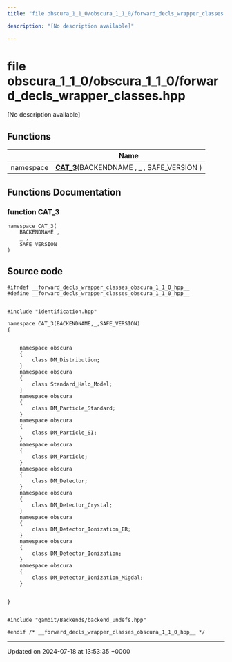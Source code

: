 ```yaml
---
title: "file obscura_1_1_0/obscura_1_1_0/forward_decls_wrapper_classes.hpp"

description: "[No description available]"

---
```


# file obscura_1_1_0/obscura_1_1_0/forward_decls_wrapper_classes.hpp

[No description available]

## Functions

|                | Name           |
| -------------- | -------------- |
| namespace | **[CAT_3](/documentation/code/files/obscura__1__1__0_2forward__decls__wrapper__classes_8hpp/#function-cat-3)**(BACKENDNAME , _ , SAFE_VERSION ) |


## Functions Documentation

### function CAT_3

```
namespace CAT_3(
    BACKENDNAME ,
    _ ,
    SAFE_VERSION 
)
```




## Source code

```
#ifndef __forward_decls_wrapper_classes_obscura_1_1_0_hpp__
#define __forward_decls_wrapper_classes_obscura_1_1_0_hpp__


#include "identification.hpp"

namespace CAT_3(BACKENDNAME,_,SAFE_VERSION)
{
    
    
    namespace obscura
    {
        class DM_Distribution;
    }
    namespace obscura
    {
        class Standard_Halo_Model;
    }
    namespace obscura
    {
        class DM_Particle_Standard;
    }
    namespace obscura
    {
        class DM_Particle_SI;
    }
    namespace obscura
    {
        class DM_Particle;
    }
    namespace obscura
    {
        class DM_Detector;
    }
    namespace obscura
    {
        class DM_Detector_Crystal;
    }
    namespace obscura
    {
        class DM_Detector_Ionization_ER;
    }
    namespace obscura
    {
        class DM_Detector_Ionization;
    }
    namespace obscura
    {
        class DM_Detector_Ionization_Migdal;
    }
    
    
}


#include "gambit/Backends/backend_undefs.hpp"

#endif /* __forward_decls_wrapper_classes_obscura_1_1_0_hpp__ */
```


-------------------------------

Updated on 2024-07-18 at 13:53:35 +0000
